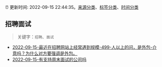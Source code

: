 :alarm_clock: 更新时间: 2022-09-15 22:44:35。[来源分类](../README.md)、[标签分类](../TAGS.md)、[时间分类](../TIMELINE.md)

## 招聘面试


> 关键字：`招聘`、`面试`



- [2022-09-15-最近在招聘网站上经常遇到规模-499-人以上的问，是外包-介意吗？为什么对方要强调是外包。](https://www.v2ex.com/t/880384) 
- [2022-09-15-有支持周末面试的公司吗](https://www.v2ex.com/t/880378) 